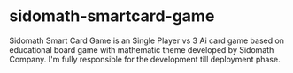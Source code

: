 # sidomath-smartcard-game
Sidomath Smart Card Game is an Single Player vs 3 Ai card game based on educational board game with mathematic theme developed by Sidomath Company. I'm fully responsible for the development till deployment phase.
